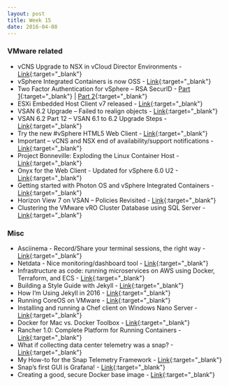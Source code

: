 ```yaml
---
layout: post
title: Week 15
date: 2016-04-08
---
```


### VMware related

* vCNS Upgrade to NSX in vCloud Director Environments -
  [Link](https://fojta.wordpress.com/2016/04/05/vcloud-networking-and-security-upgrade-to-nsx-in-vcloud-director-environments/){:target="_blank"}
* vSphere Integrated Containers is now OSS -
  [Link](https://github.com/vmware/vic){:target="_blank"}
* Two Factor Authentication for vSphere – RSA SecurID -
  [Part 1](https://blogs.vmware.com/vsphere/2016/04/two-factor-authentication-for-vsphere-rsa-securid.html){:target="_blank"} |
  [Part 2](http://blogs.vmware.com/vsphere/2016/04/two-factor-authentication-for-vsphere-rsa-securid-part-2.html){:target="_blank"}
* ESXi Embedded Host Client v7 released -
  [Link](https://labs.vmware.com/flings/esxi-embedded-host-client#change-log){:target="_blank"}
* VSAN 6.2 Upgrade – Failed to realign objects -
  [Link](http://cormachogan.com/2016/03/31/vsan-6-2-upgrade-failed-realign-objects/){:target="_blank"}
* VSAN 6.2 Part 12 – VSAN 6.1 to 6.2 Upgrade Steps -
  [Link](http://cormachogan.com/2016/04/05/vsan-6-2-part-12-vsan-6-1-6-2-upgrade-steps/){:target="_blank"}
* Try the new #vSphere HTML5 Web Client -
  [Link](http://cloudmaniac.net/vsphere-html5-client/){:target="_blank"}
* Important – vCNS and NSX end of availability/support notifications -
  [Link](http://anthonyspiteri.net/vcns-and-nsx-end-of-life-notifications/){:target="_blank"}
* Project Bonneville: Exploding the Linux Container Host -
  [Link](http://www.infoq.com/presentations/bonneville){:target="_blank"}
* Onyx for the Web Client - Updated for vSphere 6.0 U2 -
  [Link](https://labs.vmware.com/flings/onyx-for-the-web-client){:target="_blank"}
* Getting started with Photon OS and vSphere Integrated Containers -
  [Link](http://cormachogan.com/2016/04/07/getting-started-photon-os-vsphere-integrated-containers/){:target="_blank"}
* Horizon View 7 on VSAN – Policies Revisited -
  [Link](http://cormachogan.com/2016/04/06/horizon-view-7-vsan-revisited-policies/){:target="_blank"}
* Clustering the VMware vRO Cluster Database using SQL Server -
  [Link](http://kaloferov.com/blog/clustering-the-vro-cluster-database-using-sql-server-poc-skkb1027/){:target="_blank"}

### Misc

* Asciinema - Record/Share your terminal sessions, the right way -
  [Link](https://asciinema.org/){:target="_blank"}
* Netdata - Nice monitoring/dashboard tool -
  [Link](https://github.com/firehol/netdata){:target="_blank"}
* Infrastructure as code: running microservices on AWS using Docker, Terraform, and ECS -
  [Link](http://www.ybrikman.com/writing/2016/03/31/infrastructure-as-code-microservices-aws-docker-terraform-ecs/){:target="_blank"}
* Building a Style Guide with Jekyll -
  [Link](https://mademistakes.com/articles/jekyll-style-guide/){:target="_blank"}
* How I’m Using Jekyll in 2016 -
  [Link](https://mademistakes.com/articles/using-jekyll-2016/){:target="_blank"}
* Running CoreOS on VMware -
  [Link](https://coreos.com/os/docs/latest/booting-on-vmware.html#alpha){:target="_blank"}
* Installing and running a Chef client on Windows Nano Server -
  [Link](http://www.hurryupandwait.io/blog/instal){:target="_blank"}
* Docker for Mac vs. Docker Toolbox -
  [Link](https://beta.docker.com/docs/mac/docker-toolbox/){:target="_blank"}
* Rancher 1.0: Complete Platform for Running Containers -
  [Link](http://rancher.com/){:target="_blank"}
* What if collecting data center telemetry was a snap? -
  [Link](http://nickapedia.com/2015/12/02/what-if-collecting-data-center-telemetry-was-a-snap/){:target="_blank"}
* My How-to for the Snap Telemetry Framework -
  [Link](https://medium.com/intel-sdi/my-how-to-for-the-snap-telemetry-framework-e3bb641bc740#.uqgs9zfop){:target="_blank"}
* Snap’s first GUI is Grafana! -
  [Link](https://medium.com/intel-sdi/snap-first-gui-is-grafana-40bb92df2660#.7j74yryxy){:target="_blank"}
* Creating a good, secure Docker base image -
  [Link](http://heiber.im/post/creating-a-solid-docker-base-image/){:target="_blank"}
